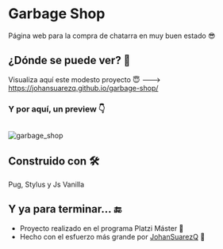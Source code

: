 # Garbage Shop

Página web para la compra de chatarra en muy buen estado :sunglasses:

## ¿Dónde se puede ver? 🚀

Visualiza aquí este modesto proyecto :innocent: --->  https://johansuarezq.github.io/garbage-shop/

### Y por aquí, un preview :point_down:

##
![garbage_shop](https://raw.githubusercontent.com/JohanSuarezQ/garbage-shop/master/images/Preview.PNG)



## Construido con 🛠️

Pug, Stylus y Js Vanilla

## Y ya para terminar... :end:

* Proyecto realizado en el programa Platzi Máster :green_book:
* Hecho con el esfuerzo más grande por [JohanSuarezQ](https://github.com/JohanSuarezQ) :star2: 
